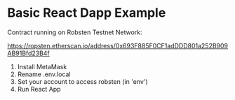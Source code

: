 # Basic React Dapp Example

Contract running on Robsten Testnet Network: 

https://ropsten.etherscan.io/address/0x693F885F0CF1adDDD801a252B909AB91Bfd23B4f

1. Install MetaMask
2. Rename .env.local
3. Set your account to access robsten (in 'env')
4. Run React App

